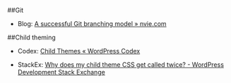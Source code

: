 ##Git
* Blog: [A successful Git branching model » nvie.com](http://nvie.com/posts/a-successful-git-branching-model/)

##Child theming
* Codex: [Child Themes « WordPress Codex](https://codex.wordpress.org/Child_Themes)

* StackEx: [Why does my child theme CSS get called twice? - WordPress Development Stack Exchange](http://wordpress.stackexchange.com/questions/167639/why-does-my-child-theme-css-get-called-twice)

